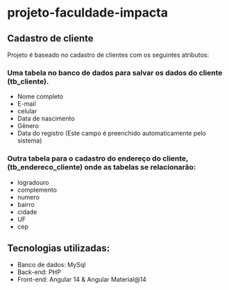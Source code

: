 # projeto-faculdade-impacta
<h2>Cadastro de cliente</h2>

<p>Projeto é baseado no cadastro de clientes com os seguintes atributos:

  ### Uma tabela no banco de dados para salvar os dados do cliente (tb_cliente).
  <ul>
    <li>Nome completo</li>
    <li>E-mail</li>
    <li>celular</li>
    <li>Data de nascimento</li>
    <li>Gênero</li>
    <li>Data do registro (Este campo é preenchido automaticamente pelo sistema)</li>
  </ul>
  
  ### Outra tabela para o cadastro do endereço do cliente, (tb_endereco_cliente) onde as tabelas se relacionarão:
  <ul>
    <li>logradouro</li>
    <li>complemento</li>
    <li>numero</li>
    <li>bairro</li>
    <li>cidade</li>
    <li>UF</li>
    <li>cep</li>
  </ul>
</p>

## Tecnologias utilizadas:
<ul>
  <li>Banco de dados: MySql</li>
  <li>Back-end: PHP</li>
  <li>Front-end: Angular 14 & Angular Material@14</li>
</ul>
